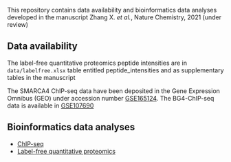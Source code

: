 This repository contains data availability and bioinformatics data analyses developed in the manuscript Zhang X. *et al.*, Nature Chemistry, 2021 (under review)
 
 
## Data availability

The label-free quantitative proteomics peptide intensities are in `data/labelfree.xlsx` table entitled peptide_intensities and as supplementary tables in the manuscript

The SMARCA4 ChIP-seq data have been deposited in the Gene Expression Omnibus (GEO) under accession number [GSE165124](https://www.ncbi.nlm.nih.gov/geo/query/acc.cgi?acc=GSE165124). The BG4-ChIP-seq data is available in [GSE107690](https://www.ncbi.nlm.nih.gov/geo/query/acc.cgi?acc=GSE107690)


## Bioinformatics data analyses

- [ChIP-seq](scripts/chipseq.md)
- [Label-free quantitative proteomics](scripts/proteomics.md)
